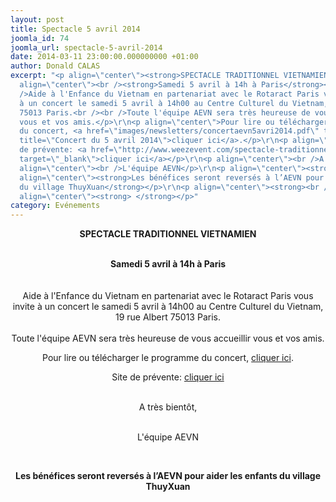 ```yaml
---
layout: post
title: Spectacle 5 avril 2014
joomla_id: 74
joomla_url: spectacle-5-avril-2014
date: 2014-03-11 23:00:00.000000000 +01:00
author: Donald CALAS
excerpt: "<p align=\"center\"><strong>SPECTACLE TRADITIONNEL VIETNAMIEN</strong></p>\r\n<p
  align=\"center\"><br /><strong>Samedi 5 avril à 14h à Paris</strong><br /><br /><br
  />Aide à l'Enfance du Vietnam en partenariat avec le Rotaract Paris vous invite
  à un concert le samedi 5 avril à 14h00 au Centre Culturel du Vietnam, 19 rue Albert
  75013 Paris.<br /><br />Toute l'équipe AEVN sera très heureuse de vous accueillir
  vous et vos amis.</p>\r\n<p align=\"center\">Pour lire ou télécharger le programme
  du concert, <a href=\"images/newsletters/concertaevn5avri2014.pdf\" target=\"_blank\"
  title=\"Concert du 5 avril 2014\">cliquer ici</a>.</p>\r\n<p align=\"center\">Site
  de prévente: <a href=\"http://www.weezevent.com/spectacle-traditionnel-vietnamien\"
  target=\"_blank\">cliquer ici</a></p>\r\n<p align=\"center\"><br />A très bientôt,</p>\r\n<p
  align=\"center\"><br />L'équipe AEVN</p>\r\n<p align=\"center\"><strong><br /></strong></p>\r\n<p
  align=\"center\"><strong>Les bénéfices seront reversés à l’AEVN pour aider les enfants
  du village ThuyXuan</strong></p>\r\n<p align=\"center\"><strong><br /></strong></p>\r\n\r\n<p
  align=\"center\"><strong> </strong></p>"
category: Evénements
---
```

<p align="center"><strong>SPECTACLE TRADITIONNEL VIETNAMIEN</strong></p>
<p align="center"><br /><strong>Samedi 5 avril à 14h à Paris</strong><br /><br /><br />Aide à l'Enfance du Vietnam en partenariat avec le Rotaract Paris vous invite à un concert le samedi 5 avril à 14h00 au Centre Culturel du Vietnam, 19 rue Albert 75013 Paris.<br /><br />Toute l'équipe AEVN sera très heureuse de vous accueillir vous et vos amis.</p>
<p align="center">Pour lire ou télécharger le programme du concert, <a href="/assets/images/newsletters/concertaevn5avri2014.pdf" target="_blank" title="Concert du 5 avril 2014">cliquer ici</a>.</p>
<p align="center">Site de prévente: <a href="http://www.weezevent.com/spectacle-traditionnel-vietnamien" target="_blank">cliquer ici</a></p>
<p align="center"><br />A très bientôt,</p>
<p align="center"><br />L'équipe AEVN</p>
<p align="center"><strong><br /></strong></p>
<p align="center"><strong>Les bénéfices seront reversés à l’AEVN pour aider les enfants du village ThuyXuan</strong></p>
<p align="center"><strong><br /></strong></p>

<p align="center"><strong> </strong></p>
